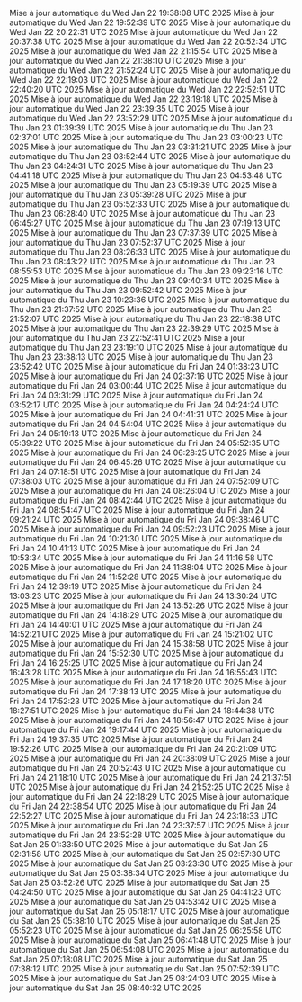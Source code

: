 Mise à jour automatique du Wed Jan 22 19:38:08 UTC 2025
Mise à jour automatique du Wed Jan 22 19:52:39 UTC 2025
Mise à jour automatique du Wed Jan 22 20:22:31 UTC 2025
Mise à jour automatique du Wed Jan 22 20:37:38 UTC 2025
Mise à jour automatique du Wed Jan 22 20:52:34 UTC 2025
Mise à jour automatique du Wed Jan 22 21:15:54 UTC 2025
Mise à jour automatique du Wed Jan 22 21:38:10 UTC 2025
Mise à jour automatique du Wed Jan 22 21:52:24 UTC 2025
Mise à jour automatique du Wed Jan 22 22:19:03 UTC 2025
Mise à jour automatique du Wed Jan 22 22:40:20 UTC 2025
Mise à jour automatique du Wed Jan 22 22:52:51 UTC 2025
Mise à jour automatique du Wed Jan 22 23:19:18 UTC 2025
Mise à jour automatique du Wed Jan 22 23:39:35 UTC 2025
Mise à jour automatique du Wed Jan 22 23:52:29 UTC 2025
Mise à jour automatique du Thu Jan 23 01:39:39 UTC 2025
Mise à jour automatique du Thu Jan 23 02:37:01 UTC 2025
Mise à jour automatique du Thu Jan 23 03:00:23 UTC 2025
Mise à jour automatique du Thu Jan 23 03:31:21 UTC 2025
Mise à jour automatique du Thu Jan 23 03:52:44 UTC 2025
Mise à jour automatique du Thu Jan 23 04:24:31 UTC 2025
Mise à jour automatique du Thu Jan 23 04:41:18 UTC 2025
Mise à jour automatique du Thu Jan 23 04:53:48 UTC 2025
Mise à jour automatique du Thu Jan 23 05:19:39 UTC 2025
Mise à jour automatique du Thu Jan 23 05:39:28 UTC 2025
Mise à jour automatique du Thu Jan 23 05:52:33 UTC 2025
Mise à jour automatique du Thu Jan 23 06:28:40 UTC 2025
Mise à jour automatique du Thu Jan 23 06:45:27 UTC 2025
Mise à jour automatique du Thu Jan 23 07:19:13 UTC 2025
Mise à jour automatique du Thu Jan 23 07:37:39 UTC 2025
Mise à jour automatique du Thu Jan 23 07:52:37 UTC 2025
Mise à jour automatique du Thu Jan 23 08:26:33 UTC 2025
Mise à jour automatique du Thu Jan 23 08:43:22 UTC 2025
Mise à jour automatique du Thu Jan 23 08:55:53 UTC 2025
Mise à jour automatique du Thu Jan 23 09:23:16 UTC 2025
Mise à jour automatique du Thu Jan 23 09:40:34 UTC 2025
Mise à jour automatique du Thu Jan 23 09:52:42 UTC 2025
Mise à jour automatique du Thu Jan 23 10:23:36 UTC 2025
Mise à jour automatique du Thu Jan 23 21:37:52 UTC 2025
Mise à jour automatique du Thu Jan 23 21:52:07 UTC 2025
Mise à jour automatique du Thu Jan 23 22:18:38 UTC 2025
Mise à jour automatique du Thu Jan 23 22:39:29 UTC 2025
Mise à jour automatique du Thu Jan 23 22:52:41 UTC 2025
Mise à jour automatique du Thu Jan 23 23:19:10 UTC 2025
Mise à jour automatique du Thu Jan 23 23:38:13 UTC 2025
Mise à jour automatique du Thu Jan 23 23:52:42 UTC 2025
Mise à jour automatique du Fri Jan 24 01:38:23 UTC 2025
Mise à jour automatique du Fri Jan 24 02:37:16 UTC 2025
Mise à jour automatique du Fri Jan 24 03:00:44 UTC 2025
Mise à jour automatique du Fri Jan 24 03:31:29 UTC 2025
Mise à jour automatique du Fri Jan 24 03:52:17 UTC 2025
Mise à jour automatique du Fri Jan 24 04:24:24 UTC 2025
Mise à jour automatique du Fri Jan 24 04:41:31 UTC 2025
Mise à jour automatique du Fri Jan 24 04:54:04 UTC 2025
Mise à jour automatique du Fri Jan 24 05:19:13 UTC 2025
Mise à jour automatique du Fri Jan 24 05:39:22 UTC 2025
Mise à jour automatique du Fri Jan 24 05:52:35 UTC 2025
Mise à jour automatique du Fri Jan 24 06:28:25 UTC 2025
Mise à jour automatique du Fri Jan 24 06:45:26 UTC 2025
Mise à jour automatique du Fri Jan 24 07:18:51 UTC 2025
Mise à jour automatique du Fri Jan 24 07:38:03 UTC 2025
Mise à jour automatique du Fri Jan 24 07:52:09 UTC 2025
Mise à jour automatique du Fri Jan 24 08:26:04 UTC 2025
Mise à jour automatique du Fri Jan 24 08:42:44 UTC 2025
Mise à jour automatique du Fri Jan 24 08:54:47 UTC 2025
Mise à jour automatique du Fri Jan 24 09:21:24 UTC 2025
Mise à jour automatique du Fri Jan 24 09:38:46 UTC 2025
Mise à jour automatique du Fri Jan 24 09:52:23 UTC 2025
Mise à jour automatique du Fri Jan 24 10:21:30 UTC 2025
Mise à jour automatique du Fri Jan 24 10:41:13 UTC 2025
Mise à jour automatique du Fri Jan 24 10:53:34 UTC 2025
Mise à jour automatique du Fri Jan 24 11:16:58 UTC 2025
Mise à jour automatique du Fri Jan 24 11:38:04 UTC 2025
Mise à jour automatique du Fri Jan 24 11:52:28 UTC 2025
Mise à jour automatique du Fri Jan 24 12:39:19 UTC 2025
Mise à jour automatique du Fri Jan 24 13:03:23 UTC 2025
Mise à jour automatique du Fri Jan 24 13:30:24 UTC 2025
Mise à jour automatique du Fri Jan 24 13:52:26 UTC 2025
Mise à jour automatique du Fri Jan 24 14:18:29 UTC 2025
Mise à jour automatique du Fri Jan 24 14:40:01 UTC 2025
Mise à jour automatique du Fri Jan 24 14:52:21 UTC 2025
Mise à jour automatique du Fri Jan 24 15:21:02 UTC 2025
Mise à jour automatique du Fri Jan 24 15:38:58 UTC 2025
Mise à jour automatique du Fri Jan 24 15:52:30 UTC 2025
Mise à jour automatique du Fri Jan 24 16:25:25 UTC 2025
Mise à jour automatique du Fri Jan 24 16:43:28 UTC 2025
Mise à jour automatique du Fri Jan 24 16:55:43 UTC 2025
Mise à jour automatique du Fri Jan 24 17:18:20 UTC 2025
Mise à jour automatique du Fri Jan 24 17:38:13 UTC 2025
Mise à jour automatique du Fri Jan 24 17:52:23 UTC 2025
Mise à jour automatique du Fri Jan 24 18:27:51 UTC 2025
Mise à jour automatique du Fri Jan 24 18:44:38 UTC 2025
Mise à jour automatique du Fri Jan 24 18:56:47 UTC 2025
Mise à jour automatique du Fri Jan 24 19:17:44 UTC 2025
Mise à jour automatique du Fri Jan 24 19:37:35 UTC 2025
Mise à jour automatique du Fri Jan 24 19:52:26 UTC 2025
Mise à jour automatique du Fri Jan 24 20:21:09 UTC 2025
Mise à jour automatique du Fri Jan 24 20:38:09 UTC 2025
Mise à jour automatique du Fri Jan 24 20:52:43 UTC 2025
Mise à jour automatique du Fri Jan 24 21:18:10 UTC 2025
Mise à jour automatique du Fri Jan 24 21:37:51 UTC 2025
Mise à jour automatique du Fri Jan 24 21:52:25 UTC 2025
Mise à jour automatique du Fri Jan 24 22:18:29 UTC 2025
Mise à jour automatique du Fri Jan 24 22:38:54 UTC 2025
Mise à jour automatique du Fri Jan 24 22:52:27 UTC 2025
Mise à jour automatique du Fri Jan 24 23:18:33 UTC 2025
Mise à jour automatique du Fri Jan 24 23:37:57 UTC 2025
Mise à jour automatique du Fri Jan 24 23:52:28 UTC 2025
Mise à jour automatique du Sat Jan 25 01:33:50 UTC 2025
Mise à jour automatique du Sat Jan 25 02:31:58 UTC 2025
Mise à jour automatique du Sat Jan 25 02:57:30 UTC 2025
Mise à jour automatique du Sat Jan 25 03:23:30 UTC 2025
Mise à jour automatique du Sat Jan 25 03:38:34 UTC 2025
Mise à jour automatique du Sat Jan 25 03:52:26 UTC 2025
Mise à jour automatique du Sat Jan 25 04:24:50 UTC 2025
Mise à jour automatique du Sat Jan 25 04:41:23 UTC 2025
Mise à jour automatique du Sat Jan 25 04:53:42 UTC 2025
Mise à jour automatique du Sat Jan 25 05:18:17 UTC 2025
Mise à jour automatique du Sat Jan 25 05:38:10 UTC 2025
Mise à jour automatique du Sat Jan 25 05:52:23 UTC 2025
Mise à jour automatique du Sat Jan 25 06:25:58 UTC 2025
Mise à jour automatique du Sat Jan 25 06:41:48 UTC 2025
Mise à jour automatique du Sat Jan 25 06:54:08 UTC 2025
Mise à jour automatique du Sat Jan 25 07:18:08 UTC 2025
Mise à jour automatique du Sat Jan 25 07:38:12 UTC 2025
Mise à jour automatique du Sat Jan 25 07:52:39 UTC 2025
Mise à jour automatique du Sat Jan 25 08:24:03 UTC 2025
Mise à jour automatique du Sat Jan 25 08:40:32 UTC 2025
